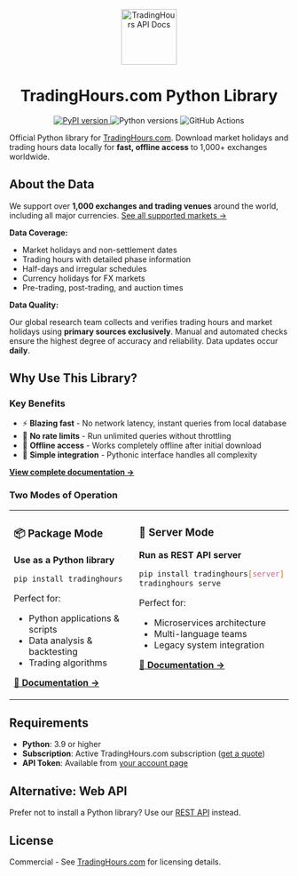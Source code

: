 <div align="center">
  <img src="https://www.tradinghours.com/img/logo-512x512.png" alt="TradingHours API Docs" height="100">
  <h1>TradingHours.com Python Library</h1>

  <p>
    <a href="https://badge.fury.io/py/tradinghours">
      <img src="https://badge.fury.io/py/tradinghours.svg" alt="PyPI version">
    </a>
    <img src="https://img.shields.io/badge/python-3.9%20%7C%203.10%20%7C%203.11%20%7C%203.12%20%7C%203.13-green" alt="Python versions">
    <img src="https://github.com/tradinghours/tradinghours-python/actions/workflows/release.yml/badge.svg?branch=main" alt="GitHub Actions">
  </p>
</div>

Official Python library for [TradingHours.com](https://www.tradinghours.com). Download market holidays and trading hours data locally for **fast, offline access** to 1,000+ exchanges worldwide.

## About the Data

We support over **1,000 exchanges and trading venues** around the world, including all major currencies. [See all supported markets →](https://www.tradinghours.com/data/coverage)

**Data Coverage:**
- Market holidays and non-settlement dates
- Trading hours with detailed phase information
- Half-days and irregular schedules
- Currency holidays for FX markets
- Pre-trading, post-trading, and auction times

**Data Quality:**

Our global research team collects and verifies trading hours and market holidays using **primary sources exclusively**. Manual and automated checks ensure the highest degree of accuracy and reliability. Data updates occur **daily**.

## Why Use This Library?

### Key Benefits

- ⚡ **Blazing fast** - No network latency, instant queries from local database
- 🚫 **No rate limits** - Run unlimited queries without throttling
- 💾 **Offline access** - Works completely offline after initial download
- 🔧 **Simple integration** - Pythonic interface handles all complexity

**[View complete documentation →](https://docs.tradinghours.com/python-library/)**


### Two Modes of Operation

<table>
<tr>
<td width="50%" valign="top">

### 📦 Package Mode
**Use as a Python library**

```bash
pip install tradinghours
```

Perfect for:
- Python applications & scripts
- Data analysis & backtesting  
- Trading algorithms

**[📖 Documentation →](https://docs.tradinghours.com/python-library/importing-data)**

</td>
<td width="50%" valign="top">

### 🚀 Server Mode
**Run as REST API server**

```bash
pip install tradinghours[server]
tradinghours serve
```

Perfect for:
- Microservices architecture
- Multi-language teams
- Legacy system integration

**[📖 Documentation →](https://docs.tradinghours.com/python-library/server-mode)**

</td>
</tr>
</table>

## Requirements

- **Python**: 3.9 or higher
- **Subscription**: Active TradingHours.com subscription ([get a quote](https://www.tradinghours.com/data))
- **API Token**: Available from [your account page](https://www.tradinghours.com/user/api-tokens)

## Alternative: Web API

Prefer not to install a Python library? Use our [REST API](https://docs.tradinghours.com/3.x/introduction) instead.

## License

Commercial - See [TradingHours.com](https://www.tradinghours.com/data) for licensing details.
